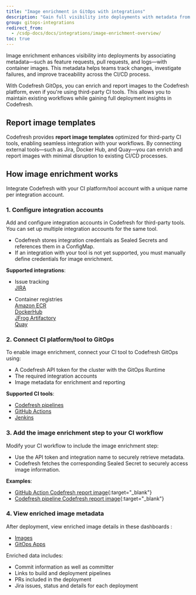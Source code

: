 ```yaml
---
title: "Image enrichment in GitOps with integrations"
description: "Gain full visibility into deployments with metadata from third-party tools"
group: gitops-integrations
redirect_from:
  - /csdp-docs/docs/integrations/image-enrichment-overview/
toc: true
---
```





Image enrichment enhances visibility into deployments by associating metadata—such as feature requests, pull requests, and logs—with container images. This metadata helps teams track changes, investigate failures, and improve traceability across the CI/CD process.

With Codefresh GitOps, you can enrich and report images to the Codefresh platform, even if you're using third-party CI tools. This allows you to maintain existing workflows while gaining full deployment insights in Codefresh.

  
## Report image templates
Codefresh provides **report image templates** optimized for third-party CI tools, enabling seamless integration with your workflows. By connecting external tools—such as Jira, Docker Hub, and Quay—you can enrich and report images with minimal disruption to existing CI/CD processes.





## How image enrichment works
 
Integrate Codefresh with your CI platform/tool account with a unique name per integration account. 

### 1. Configure integration accounts

Add and configure integration accounts in Codefresh for third-party tools. You can set up multiple integration accounts for the same tool.  

* Codefresh stores integration credentials as Sealed Secrets and references them in a ConfigMap. 
* If an integration with your tool is not yet supported, you must manually define credentials for image enrichment. 

**Supported integrations**:  
* Issue tracking  
  [JIRA]({{site.baseurl}}/docs/gitops-integrations/issue-tracking/jira/) 
 
* Container registries  
  [Amazon ECR]({{site.baseurl}}/docs/gitops-integrations/container-registries/amazon-ecr/)  
  [DockerHub]({{site.baseurl}}/docs/gitops-integrations/container-registries/dockerhub/)  
  [JFrog Artifactory]({{site.baseurl}}/docs/gitops-integrations/container-registries/jfrog/)  
  [Quay]({{site.baseurl}}/docs/gitops-integrations/container-registries/quay/)  

   
### 2. Connect CI platform/tool to GitOps

To enable image enrichment, connect your CI tool to Codefresh GitOps using:
* A Codefresh API token for the cluster with the GitOps Runtime
* The required integration accounts
* Image metadata for enrichment and reporting
 
**Supported CI tools**:  
* [Codefresh pipelines]({{site.baseurl}}/docs/gitops-integrations/ci-integrations/codefresh-classic/)  
* [GitHub Actions]({{site.baseurl}}/docs/gitops-integrations/ci-integrations/github-actions/)  
* [Jenkins]({{site.baseurl}}/docs/gitops-integrations/ci-integrations/jenkins/)


### 3. Add the image enrichment step to your CI workflow

Modify your CI workflow to include the image enrichment step:
* Use the API token and integration name to securely retrieve metadata.
* Codefresh fetches the corresponding Sealed Secret to securely access image information. 

**Examples**:
* [GitHub Action Codefresh report image](https://github.com/marketplace/actions/codefresh-report-image){:target="\_blank"}  
* [Codefresh pipeline Codefresh report image](https://codefresh.io/steps/step/codefresh-report-image){:target="\_blank"}


### 4. View enriched image metadata
After deployment, view enriched image details in these dashboards :  
* [Images]({{site.baseurl}}/docs/dashboards/images/)  
* [GitOps Apps]({{site.baseurl}}/docs/deployments/gitops/gitops-apps-dashboard/)



Enriched data includes:   
* Commit information as well as committer
* Links to build and deployment pipelines
* PRs included in the deployment
* Jira issues, status and details for each deployment



